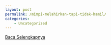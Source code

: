 ```yaml
---
layout: post
permalink: /mimpi-melahirkan-tapi-tidak-hamil/
categories:
    - Uncategorized
---
```


[Baca Selengkapnya](/03)